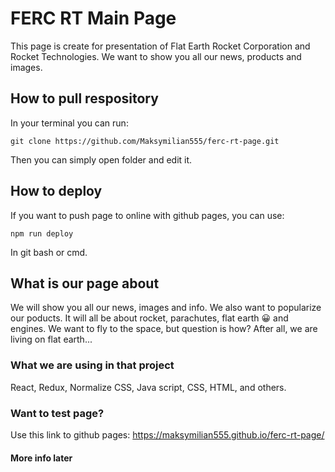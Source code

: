 # FERC RT Main Page

This page is create for presentation of Flat Earth Rocket Corporation and Rocket Technologies. We want to show you all our news, products and images.

## How to pull respository

In your terminal you can run:

`git clone https://github.com/Maksymilian555/ferc-rt-page.git`

Then you can simply open folder and edit it.

## How to deploy 

If you want to push page to online with github pages, you can use:

`npm run deploy` 

In git bash or cmd.

## What is our page about

We will show you all our news, images and info. We also want to popularize our poducts. It will all be about rocket, parachutes, flat earth 😀 and engines. We want to fly to the space, but question is how? After all, we are living on flat earth...

### What we are using in that project

React, Redux, Normalize CSS, Java script, CSS, HTML, and others.

### Want to test page? 

Use this link to github pages:  https://maksymilian555.github.io/ferc-rt-page/

#### More info later

